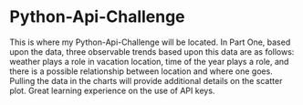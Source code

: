 # Python-Api-Challenge
This is where my Python-Api-Challenge will be located. 
In Part One, based upon the data, three observable trends based upon this data are as follows: weather plays a role in vacation location, time of the year plays a role, and there is a possible relationship between location and where one goes. Pulling the data in the charts will provide additional details on the scatter plot. Great learning experience on the use of API keys. 
